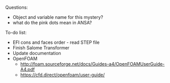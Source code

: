 Questions:
- Object and variable name for this mystery?
- what do the pink dots mean in ANSA?

To-do list:
- EFI cons and faces order - read STEP file
- Finish Salome Transformer
- Update documentation
- OpenFOAM
  - http://foam.sourceforge.net/docs/Guides-a4/OpenFOAMUserGuide-A4.pdf
  - https://cfd.direct/openfoam/user-guide/


